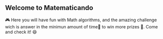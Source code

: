 ## Welcome to Matematicando

:video_game: Here you will have fun with Math algorithms, and the amazing challenge wich is answer in the minimun amount of time:runner: to win more prizes :gift:. Come and check it! :smile:
